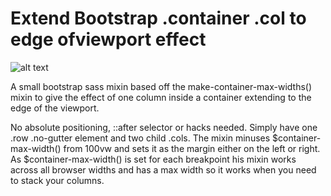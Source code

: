 # Extend Bootstrap .container .col to edge ofviewport effect

![alt text](http://url/to/img.png)

A small bootstrap sass mixin based off the make-container-max-widths() 
mixin to give the effect of one column inside a container extending to 
the edge of the viewport.

No absolute positioning, ::after selector or hacks needed. Simply have 
one .row .no-gutter element and two child .cols. The mixin minuses 
$container-max-width() from 100vw and sets it as the margin either on 
the left or right. As $container-max-width() is set for each breakpoint 
his mixin works across all browser widths and has a max width so it 
works when you need to stack your columns.
